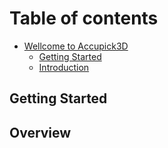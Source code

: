 # Table of contents

* [Wellcome to Accupick3D](README.md)
  * [Getting Started](README/getting-started.md)
  * [Introduction](README/introduction.md)

## Getting Started

## Overview
